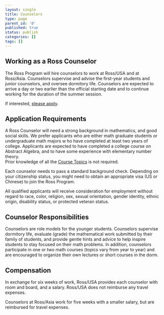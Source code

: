 ```yaml
---
layout: single
title: Counselors
type: page
parent_id: '0'
published: true
status: publish
categories: []
tags: []
---
```

## Working as a Ross Counselor

The Ross Program will hire counselors to work at Ross/USA and at Ross/Asia. 
Counselors supervise and advise the first-year students and junior counselors, 
and oversee dormitory life. Counselors are expected to arrive a day or two 
earlier than the official starting date and to continue working for the duration of the summer session.  

If interested, [please apply](to-apply/).

## Application Requirements

A Ross Counselor will need a strong background in mathematics, and good social skills. 
We prefer applicants who are either math graduate students or undergraduate math majors w
ho have completed at least two years of college. Applicants are expected to have completed a 
college course on Abstract Algebra, and to have some experience with elementary number theory.  
Prior knowledge of all the [Course Topics](/first-years/course-topics/) is not required.

Each counselor needs to pass a standard background check. Depending on your citizenship status, 
you might need to obtain an appropriate visa (US or Chinese) to join the Ross Program.

All qualified applicants will receive consideration for employment without regard to 
race, color, religion, sex, sexual orientation, gender identity, ethnic origin, 
disability status, or protected veteran status.

## Counselor Responsibilities

Counselors are role models for the younger students. Counselors supervise dormitory life, 
evaluate (grade) the mathematical work submitted by their family of students, and provide 
gentle hints and advice to help inspire students to stay focused on their math problems. 
In addition, counselors participate in one or two math courses (topics vary from year to year) 
and are encouraged to organize their own lectures or short courses in the dorm.

## Compensation

In exchange for six weeks of work, Ross/USA provides each counselor with room and board, 
and a salary.  Ross/USA does not reimburse any travel expenses.  

Counselors at Ross/Asia work for five weeks with a smaller salary, but are reimbursed for travel expenses. 

&nbsp;

&nbsp;

